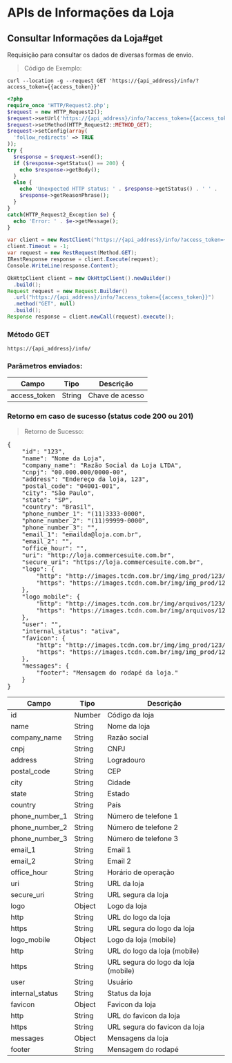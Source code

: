 # APIs de Informações da Loja

## Consultar Informações da Loja#get

Requisição para consultar os dados de diversas formas de envio.

> Código de Exemplo:

```shell
curl --location -g --request GET 'https://{api_address}/info/?access_token={{access_token}}'
```
```php
<?php
require_once 'HTTP/Request2.php';
$request = new HTTP_Request2();
$request->setUrl('https://{api_address}/info/?access_token={{access_token}}');
$request->setMethod(HTTP_Request2::METHOD_GET);
$request->setConfig(array(
  'follow_redirects' => TRUE
));
try {
  $response = $request->send();
  if ($response->getStatus() == 200) {
    echo $response->getBody();
  }
  else {
    echo 'Unexpected HTTP status: ' . $response->getStatus() . ' ' .
    $response->getReasonPhrase();
  }
}
catch(HTTP_Request2_Exception $e) {
  echo 'Error: ' . $e->getMessage();
}
```
```csharp
var client = new RestClient("https://{api_address}/info/?access_token={{access_token}}");
client.Timeout = -1;
var request = new RestRequest(Method.GET);
IRestResponse response = client.Execute(request);
Console.WriteLine(response.Content);
```
```java
OkHttpClient client = new OkHttpClient().newBuilder()
  .build();
Request request = new Request.Builder()
  .url("https://{api_address}/info/?access_token={{access_token}}")
  .method("GET", null)
  .build();
Response response = client.newCall(request).execute();
```

### Método GET
`https://{api_address}/info/`

### Parâmetros enviados:

Campo|Tipo|Descrição
-----|----|---------
access_token	|String|	Chave de acesso

### Retorno em caso de sucesso (status code 200 ou 201)

> Retorno de Sucesso:

<pre>
{
    "id": "123",
    "name": "Nome da Loja",
    "company_name": "Razão Social da Loja LTDA",
    "cnpj": "00.000.000/0000-00",
    "address": "Endereço da loja, 123",
    "postal_code": "04001-001",
    "city": "São Paulo",
    "state": "SP",
    "country": "Brasil",
    "phone_number_1": "(11)3333-0000",
    "phone_number_2": "(11)99999-0000",
    "phone_number_3": "",
    "email_1": "emailda@loja.com.br",
    "email_2": "",
    "office_hour": "",
    "uri": "http://loja.commercesuite.com.br",
    "secure_uri": "https://loja.commercesuite.com.br",
    "logo": {
        "http": "http://images.tcdn.com.br/img/img_prod/123/123_logotipo.png",
        "https": "https://images.tcdn.com.br/img/img_prod/123/123_logotipo.png"
    },
    "logo_mobile": {
        "http": "http://images.tcdn.com.br/img/arquivos/123/themed/img/123_logotipo-mobile.png",
        "https": "https://images.tcdn.com.br/img/arquivos/123/themed/img/123_logotipo-mobile.png"
    },
    "user": "",
    "internal_status": "ativa",
    "favicon": {
        "http": "http://images.tcdn.com.br/img/img_prod/123/123_favicon.ico",
        "https": "https://images.tcdn.com.br/img/img_prod/123/123_favicona.ico"
    },
    "messages": {
        "footer": "Mensagem do rodapé da loja."
    }
}
</pre>

Campo|Tipo|Descrição
-----|----|---------
id	|Number|	Código da loja
name	|String|	Nome da loja
company_name	|String|	Razão social
cnpj	|String|	CNPJ
address	|String|	Logradouro
postal_code	|String|	CEP
city	|String|	Cidade
state	|String|	Estado
country	|String|	País
phone_number_1	|String|	Número de telefone 1
phone_number_2	|String|	Número de telefone 2
phone_number_3	|String|	Número de telefone 3
email_1	|String|	Email 1
email_2	|String|	Email 2
office_hour	|String|	Horário de operação
uri	|String|	URL da loja
secure_uri	|String|	URL segura da loja
logo	|Object|	Logo da loja
http	|String|	URL do logo da loja
https	|String|	URL segura do logo da loja
logo_mobile	|Object|	Logo da loja (mobile)
http	|String|	URL do logo da loja (mobile)
https	|String|	URL segura do logo da loja (mobile)
user	|String|	Usuário
internal_status	|String|	Status da loja
favicon	|Object|	Favicon da loja
http	|String|	URL do favicon da loja
https	|String|	URL segura do favicon da loja
messages	|Object|	Mensagens da loja
footer	|String|	Mensagem do rodapé